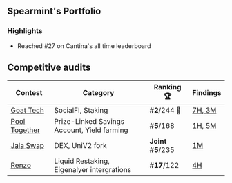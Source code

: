 ## Spearmint's Portfolio 

### Highlights
- Reached #27 on Cantina's all time leaderboard

## Competitive audits

| Contest    |Category                  | Ranking 🏆   | Findings|
|------------|------------------|-----------|----------|
| [Goat Tech](https://cantina.xyz/competitions/f214cf86-cc80-40c0-a70b-e9bb25d7ac80](https://cantina.xyz/competitions/f214cf86-cc80-40c0-a70b-e9bb25d7ac80/leaderboard))| SocialFI, Staking | **#2**/244 🥈| [7H, 3M]()|
| [Pool Together](https://audits.sherlock.xyz/contests/225) | Prize-Linked Savings Account, Yield farming | **#5**/168   | [1H, 5M]()    |
| [Jala Swap ](https://audits.sherlock.xyz/contests/233)| DEX, UniV2 fork |**Joint #5**/235 | [1M]() |
| [Renzo](https://code4rena.com/audits/2024-04-renzo) | Liquid Restaking, Eigenalyer intergrations         | **#17**/122 | [4H]()      |
